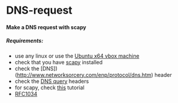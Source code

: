 # DNS-request
#### Make a DNS request with scapy
##### Requirements:
- use any linux or use the [Ubuntu x64 vbox machine](https://github.com/fmi-retele/vbox-scapy/releases/download/v1/osbox.vdi.tar.gz)
- check that you have [scapy](http://www.secdev.org/projects/scapy/) installed
- check the [DNS])(http://www.networksorcery.com/enp/protocol/dns.htm) header
- check the [DNS query](http://www.networksorcery.com/enp/protocol/dns.htm#Questions) headers
- for scapy, check [this](https://thepacketgeek.com/scapy-p-09-scapy-and-dns/) tutorial
- [RFC1034](https://tools.ietf.org/html/rfc1034)

